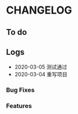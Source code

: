 # CHANGELOG



## To do

## Logs
* 2020-03-05  测试通过
* 2020-03-04  重写项目

### Bug Fixes


### Features
